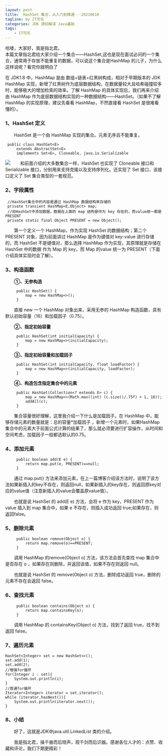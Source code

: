 ```yaml
---
layout: post
title:  HashSet 集合，从入门到精通 --20220610
tagline: by IT可乐
categories: JDK 源码解读 Java基础
tags: 
    - IT可乐
---
```


哈喽，大家好，我是指北君。  
本篇文章指北君给大家介绍一个集合——HashSet,这也是现在面试必问的一个集合，通常用于存放不能重复的数据，可以说这个集合是HashMap 的儿子，为什么这样说呢？看完你就明白了

<!--more-->
在 JDK1.8 中，HashMap 是由 数组+链表+红黑树构成，相对于早期版本的 JDK HashMap 实现，新增了红黑树作为底层数据结构，在数据量较大且哈希碰撞较多时，能够极大的增加检索的效率。了解 HashMap 的具体实现后，我们再来介绍由 HashMap 作为底层数据结构实现的一种数据结构——HashSet。（如果不了解 HashMap 的实现原理，建议先看看 HashMap，不然直接看 HashSet 是很难看懂的）。
### 1、HashSet 定义
　　HashSet 是一个由 HashMap 实现的集合。元素无序且不能重复。
```
 public class HashSet<E>
     extends AbstractSet<E>
     implements Set<E>, Cloneable, java.io.Serializable
```

![](http://www.javanorth.cn/assets/images/2021/itcore/hashset-01-00.png)
　　和前面介绍的大多数集合一样，HashSet 也实现了 Cloneable 接口和 Serializable 接口，分别用来支持克隆以及支持序列化。还实现了 Set 接口，该接口定义了 Set 集合类型的一套规范。
### 2、字段属性
```
 //HashSet集合中的内容是通过 HashMap 数据结构来存储的
 private transient HashMap<E,Object> map;
 //向HashSet中添加数据，数据在上面的 map 结构是作为 key 存在的，而value统一都是 PRESENT
 private static final Object PRESENT = new Object();
```
　　第一个定义一个 HashMap，作为实现 HashSet 的数据结构；第二个 PRESENT 对象，因为前面讲过 HashMap 是作为键值对 key-value 进行存储的，而 HashSet 不是键值对，那么选择 HashMap 作为实现，其原理就是存储在 HashSet 中的数据 作为 Map 的 key，而 Map 的value 统一为 PRESENT（下面介绍具体实现时会了解）。
### 3、构造函数
　　**①、无参构造**
```
     public HashSet() {
         map = new HashMap<>();
     }
```
　　直接 new 一个 HashMap 对象出来，采用无参的 HashMap 构造函数，具有默认初始容量（16）和加载因子（0.75）。

　　**②、指定初始容量**
```
     public HashSet(int initialCapacity) {
         map = new HashMap<>(initialCapacity);
     }
```
　　**③、指定初始容量和加载因子**
```
     public HashSet(int initialCapacity, float loadFactor) {
         map = new HashMap<>(initialCapacity, loadFactor);
     }
```
　　**④、构造包含指定集合中的元素**
```
     public HashSet(Collection<? extends E> c) {
         map = new HashMap<>(Math.max((int) (c.size()/.75f) + 1, 16));
         addAll(c);
     }
```
　　集合容量很好理解，这里我介绍一下什么是加载因子。在 HashMap 中，能够存储元素的数量就是：总的容量*加载因子 ，新增一个元素时，如果HashMap集合中的元素大于前面公式计算的结果了，那么就必须要进行扩容操作，从时间和空间考虑，加载因子一般都选默认的0.75。
### 4、添加元素
```
     public boolean add(E e) {
         return map.put(e, PRESENT)==null;
     }
```
　　通过 map.put() 方法来添加元素，在上一篇博客介绍该方法时，说明了该方法如果新插入的key不存在，则返回null，如果新插入的key存在，则返回原key对应的value值（注意新插入的value会覆盖原value值）。

　　也就是说 HashSet 的 add(E e) 方法，会将 e 作为 key，PRESENT 作为 value 插入到 map 集合中，如果 e 不存在，则插入成功返回 true;如果存在，则返回false。
### 5、删除元素
```
     public boolean remove(Object o) {
         return map.remove(o)==PRESENT;
     }
```
　　调用 HashMap 的remove(Object o) 方法，该方法会首先查找 map 集合中是否存在 o ，如果存在则删除，并返回该值，如果不存在则返回 null。

　　也就是说 HashSet 的 remove(Object o) 方法，删除成功返回 true，删除的元素不存在会返回 false。

### 6、查找元素
```
     public boolean contains(Object o) {
         return map.containsKey(o);
     }
```
　　调用 HashMap 的 containsKey(Object o) 方法，找到了返回 true，找不到返回 false。
### 7、遍历元素
```
HashSet<Integer> set = new HashSet<>();
set.add(1);
set.add(2);
//增强for循环
for(Integer i : set){
    System.out.println(i);
}
//普通for循环
Iterator<Integer> iterator = set.iterator();
while (iterator.hasNext()){
    System.out.println(iterator.next());
}
```

### 8、小结
　　好了，这就是JDK中java.util.LinkedList 类的介绍。

　　我是指北君，操千曲而后晓声，观千剑而后识器。感谢各位人才的：点赞、收藏和评论，我们下期更精彩！
